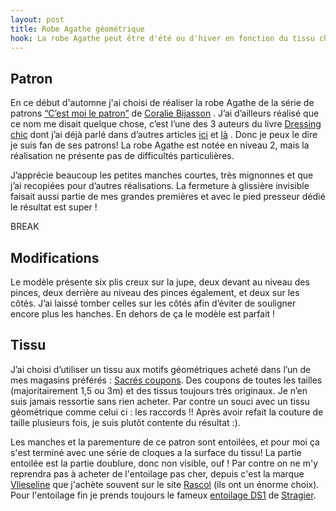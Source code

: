 ```yaml
---
layout: post
title: Robe Agathe géométrique
hook: La robe Agathe peut être d'été ou d'hiver en fonction du tissu choisi. Ici dans un magnifique tissu géométrique que j'avais dans mon stock.
---
```



## Patron

En ce début d'automne j'ai choisi de réaliser la robe Agathe de la série de patrons [“C’est moi le patron”][1] de [Coralie Bijasson][2] . J’ai d’ailleurs réalisé que ce nom me disait quelque chose, c’est l’une des 3 auteurs du livre [Dressing chic][3] dont j’ai déjà parlé dans d’autres articles [ici][4] et [là][5] . Donc je peux le dire je suis fan de ses patrons! La robe Agathe est notée en niveau 2, mais la réalisation ne présente pas de difficultés particulières.

J’apprécie beaucoup les petites manches courtes, très mignonnes et que j’ai recopiées pour d’autres réalisations. La fermeture à glissière invisible faisait aussi partie de mes grandes premières et avec le pied presseur dédié le résultat est super !

BREAK

## Modifications

Le modèle présente six plis creux sur la jupe, deux devant au niveau des pinces, deux derrière au niveau des pinces également, et deux sur les côtés. J’ai laissé tomber celles sur les côtés afin d’éviter de souligner encore plus les hanches. En dehors de ça le modèle est parfait !

## Tissu

J’ai choisi d’utiliser un tissu aux motifs géométriques acheté dans l’un de mes magasins préférés : [Sacrés coupons][6]. Des coupons de toutes les tailles (majoritairement 1,5 ou 3m) et des tissus toujours très originaux. Je n’en suis jamais ressortie sans rien acheter. Par contre un souci avec un tissu géométrique comme celui ci : les raccords !! Après avoir refait la couture de taille plusieurs fois, je suis plutôt contente du résultat :).

Les manches et la parementure de ce patron sont entoilées, et pour moi ça s'est terminé avec une série de cloques a la surface du tissu! La partie entoilée est la partie doublure, donc non visible, ouf ! Par contre on ne m'y reprendra pas à acheter de l'entoilage pas cher, depuis c'est la marque [Vlieseline][7] que j'achète souvent sur le site [Rascol][8] (ils ont un énorme choix). Pour l'entoilage fin je prends toujours le fameux [entoilage DS1][9] de [Stragier][10]. 

[1]: https://coralie-bijasson.com/
[2]: https://coralie-bijasson.com/content/4-a-propos
[3]: http://amzn.to/2yCvDpd
[4]: /robe-kimono/
[5]: /gilet-monceau/
[6]: https://www.sacres-coupons.com/
[7]: https://www.vlieseline.com/Produits
[8]: https://www.rascol.com/
[9]: https://www.stragier.com/fr/article/601157/entoilage-ds1-uni-blanc-150-cm
[10]: https://www.stragier.com/fr/home
